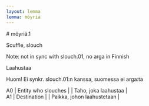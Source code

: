 ```yaml
---
layout: lemma
lemma: möyriä
---
```


<div class="sense">
# <span class="sensename">möyriä.1</span>

<span class="description">Scuffle, slouch</span>

Note: not in sync with slouch.01, no arga in Finnish

<span class="description">Laahustaa</span>

Huom! Ei synkr. slouch.01:n kanssa, suomessa ei arga:ta

A0 | Entity who slouches |   | Taho, joka laahustaa |  
A1 | Destination |   | Paikka, johon laahustetaan |  

</div>

